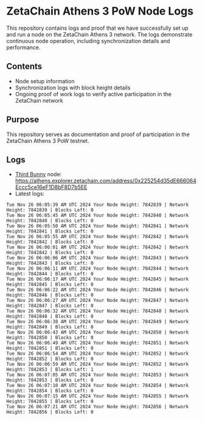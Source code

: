 # ZetaChain Athens 3 PoW Node Logs
This repository contains logs and proof that we have successfully set up and run a node on the ZetaChain Athens 3 network. The logs demonstrate continuous node operation, including synchronization details and performance.

## Contents
- Node setup information
- Synchronization logs with block height details
- Ongoing proof of work logs to verify active participation in the ZetaChain network

## Purpose
This repository serves as documentation and proof of participation in the ZetaChain Athens 3 PoW testnet.

## Logs

- [Third Bunny](https://thirdbunny.xyz/) node: https://athens.explorer.zetachain.com/address/0x225254d35dE666064Eccc5ce16eF1D8bF8D7b5EE
- Latest logs:
```
Tue Nov 26 06:05:39 AM UTC 2024 Your Node Height: 7842839 | Network Height: 7842839 | Blocks Left: 0
Tue Nov 26 06:05:45 AM UTC 2024 Your Node Height: 7842840 | Network Height: 7842840 | Blocks Left: 0
Tue Nov 26 06:05:50 AM UTC 2024 Your Node Height: 7842841 | Network Height: 7842841 | Blocks Left: 0
Tue Nov 26 06:05:55 AM UTC 2024 Your Node Height: 7842842 | Network Height: 7842842 | Blocks Left: 0
Tue Nov 26 06:06:01 AM UTC 2024 Your Node Height: 7842842 | Network Height: 7842842 | Blocks Left: 0
Tue Nov 26 06:06:06 AM UTC 2024 Your Node Height: 7842843 | Network Height: 7842843 | Blocks Left: 0
Tue Nov 26 06:06:11 AM UTC 2024 Your Node Height: 7842844 | Network Height: 7842844 | Blocks Left: 0
Tue Nov 26 06:06:17 AM UTC 2024 Your Node Height: 7842845 | Network Height: 7842845 | Blocks Left: 0
Tue Nov 26 06:06:22 AM UTC 2024 Your Node Height: 7842846 | Network Height: 7842846 | Blocks Left: 0
Tue Nov 26 06:06:27 AM UTC 2024 Your Node Height: 7842847 | Network Height: 7842847 | Blocks Left: 0
Tue Nov 26 06:06:32 AM UTC 2024 Your Node Height: 7842848 | Network Height: 7842848 | Blocks Left: 0
Tue Nov 26 06:06:38 AM UTC 2024 Your Node Height: 7842849 | Network Height: 7842849 | Blocks Left: 0
Tue Nov 26 06:06:43 AM UTC 2024 Your Node Height: 7842850 | Network Height: 7842850 | Blocks Left: 0
Tue Nov 26 06:06:49 AM UTC 2024 Your Node Height: 7842851 | Network Height: 7842851 | Blocks Left: 0
Tue Nov 26 06:06:54 AM UTC 2024 Your Node Height: 7842852 | Network Height: 7842852 | Blocks Left: 0
Tue Nov 26 06:06:59 AM UTC 2024 Your Node Height: 7842852 | Network Height: 7842853 | Blocks Left: 1
Tue Nov 26 06:07:05 AM UTC 2024 Your Node Height: 7842853 | Network Height: 7842853 | Blocks Left: 0
Tue Nov 26 06:07:10 AM UTC 2024 Your Node Height: 7842854 | Network Height: 7842854 | Blocks Left: 0
Tue Nov 26 06:07:15 AM UTC 2024 Your Node Height: 7842855 | Network Height: 7842855 | Blocks Left: 0
Tue Nov 26 06:07:21 AM UTC 2024 Your Node Height: 7842856 | Network Height: 7842856 | Blocks Left: 0
```
